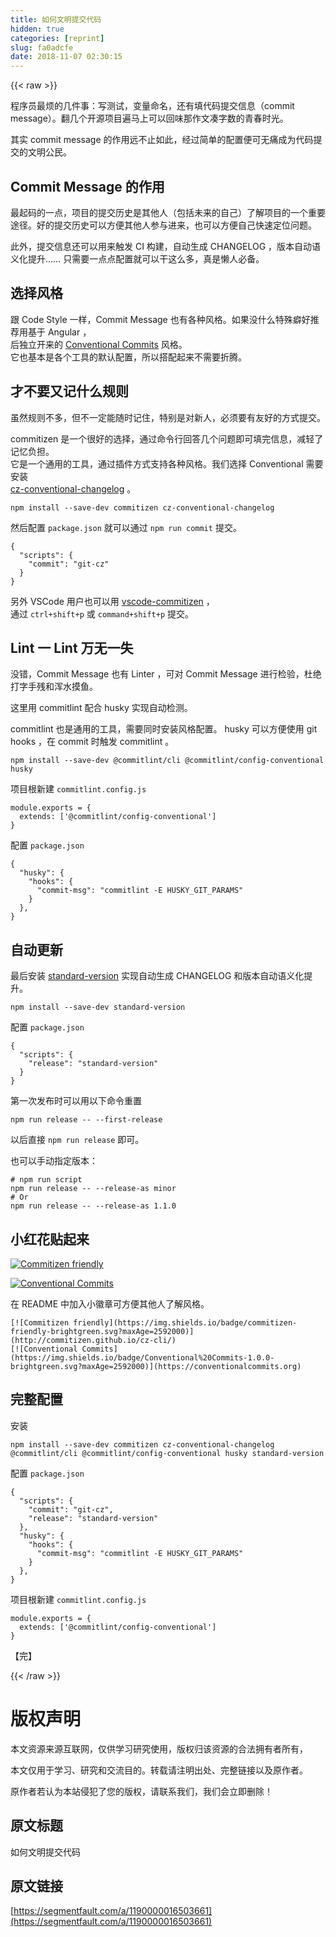 ```yaml
---
title: 如何文明提交代码
hidden: true
categories: [reprint]
slug: fa0adcfe
date: 2018-11-07 02:30:15
---
```


{{< raw >}}
<p>&#x7A0B;&#x5E8F;&#x5458;&#x6700;&#x70E6;&#x7684;&#x51E0;&#x4EF6;&#x4E8B;&#xFF1A;&#x5199;&#x6D4B;&#x8BD5;&#xFF0C;&#x53D8;&#x91CF;&#x547D;&#x540D;&#xFF0C;&#x8FD8;&#x6709;&#x586B;&#x4EE3;&#x7801;&#x63D0;&#x4EA4;&#x4FE1;&#x606F;&#xFF08;commit message&#xFF09;&#x3002;&#x7FFB;&#x51E0;&#x4E2A;&#x5F00;&#x6E90;&#x9879;&#x76EE;&#x904D;&#x9A6C;&#x4E0A;&#x53EF;&#x4EE5;&#x56DE;&#x5473;&#x90A3;&#x4F5C;&#x6587;&#x51D1;&#x5B57;&#x6570;&#x7684;&#x9752;&#x6625;&#x65F6;&#x5149;&#x3002;</p><p>&#x5176;&#x5B9E; commit message &#x7684;&#x4F5C;&#x7528;&#x8FDC;&#x4E0D;&#x6B62;&#x5982;&#x6B64;&#xFF0C;&#x7ECF;&#x8FC7;&#x7B80;&#x5355;&#x7684;&#x914D;&#x7F6E;&#x4FBF;&#x53EF;&#x65E0;&#x75DB;&#x6210;&#x4E3A;&#x4EE3;&#x7801;&#x63D0;&#x4EA4;&#x7684;&#x6587;&#x660E;&#x516C;&#x6C11;&#x3002;</p><h2 id="articleHeader0">Commit Message &#x7684;&#x4F5C;&#x7528;</h2><p>&#x6700;&#x8D77;&#x7801;&#x7684;&#x4E00;&#x70B9;&#xFF0C;&#x9879;&#x76EE;&#x7684;&#x63D0;&#x4EA4;&#x5386;&#x53F2;&#x662F;&#x5176;&#x4ED6;&#x4EBA;&#xFF08;&#x5305;&#x62EC;&#x672A;&#x6765;&#x7684;&#x81EA;&#x5DF1;&#xFF09;&#x4E86;&#x89E3;&#x9879;&#x76EE;&#x7684;&#x4E00;&#x4E2A;&#x91CD;&#x8981;&#x9014;&#x5F84;&#x3002;&#x597D;&#x7684;&#x63D0;&#x4EA4;&#x5386;&#x53F2;&#x53EF;&#x4EE5;&#x65B9;&#x4FBF;&#x5176;&#x4ED6;&#x4EBA;&#x53C2;&#x4E0E;&#x8FDB;&#x6765;&#xFF0C;&#x4E5F;&#x53EF;&#x4EE5;&#x65B9;&#x4FBF;&#x81EA;&#x5DF1;&#x5FEB;&#x901F;&#x5B9A;&#x4F4D;&#x95EE;&#x9898;&#x3002;</p><p>&#x6B64;&#x5916;&#xFF0C;&#x63D0;&#x4EA4;&#x4FE1;&#x606F;&#x8FD8;&#x53EF;&#x4EE5;&#x7528;&#x6765;&#x89E6;&#x53D1; CI &#x6784;&#x5EFA;&#xFF0C;&#x81EA;&#x52A8;&#x751F;&#x6210; CHANGELOG &#xFF0C;&#x7248;&#x672C;&#x81EA;&#x52A8;&#x8BED;&#x4E49;&#x5316;&#x63D0;&#x5347;&#x2026;&#x2026; &#x53EA;&#x9700;&#x8981;&#x4E00;&#x70B9;&#x70B9;&#x914D;&#x7F6E;&#x5C31;&#x53EF;&#x4EE5;&#x5E72;&#x8FD9;&#x4E48;&#x591A;&#xFF0C;&#x771F;&#x662F;&#x61D2;&#x4EBA;&#x5FC5;&#x5907;&#x3002;</p><h2 id="articleHeader1">&#x9009;&#x62E9;&#x98CE;&#x683C;</h2><p>&#x8DDF; Code Style &#x4E00;&#x6837;&#xFF0C;Commit Message &#x4E5F;&#x6709;&#x5404;&#x79CD;&#x98CE;&#x683C;&#x3002;&#x5982;&#x679C;&#x6CA1;&#x4EC0;&#x4E48;&#x7279;&#x6B8A;&#x7656;&#x597D;&#x63A8;&#x8350;&#x7528;&#x57FA;&#x4E8E; Angular &#xFF0C;<br>&#x540E;&#x72EC;&#x7ACB;&#x5F00;&#x6765;&#x7684; <a href="https://www.conventionalcommits.org/" rel="nofollow noreferrer" target="_blank">Conventional Commits</a> &#x98CE;&#x683C;&#x3002;<br>&#x5B83;&#x4E5F;&#x57FA;&#x672C;&#x662F;&#x5404;&#x4E2A;&#x5DE5;&#x5177;&#x7684;&#x9ED8;&#x8BA4;&#x914D;&#x7F6E;&#xFF0C;&#x6240;&#x4EE5;&#x642D;&#x914D;&#x8D77;&#x6765;&#x4E0D;&#x9700;&#x8981;&#x6298;&#x817E;&#x3002;</p><h2 id="articleHeader2">&#x624D;&#x4E0D;&#x8981;&#x53C8;&#x8BB0;&#x4EC0;&#x4E48;&#x89C4;&#x5219;</h2><p>&#x867D;&#x7136;&#x89C4;&#x5219;&#x4E0D;&#x591A;&#xFF0C;&#x4F46;&#x4E0D;&#x4E00;&#x5B9A;&#x80FD;&#x968F;&#x65F6;&#x8BB0;&#x4F4F;&#xFF0C;&#x7279;&#x522B;&#x662F;&#x5BF9;&#x65B0;&#x4EBA;&#xFF0C;&#x5FC5;&#x987B;&#x8981;&#x6709;&#x53CB;&#x597D;&#x7684;&#x65B9;&#x5F0F;&#x63D0;&#x4EA4;&#x3002;</p><p>commitizen &#x662F;&#x4E00;&#x4E2A;&#x5F88;&#x597D;&#x7684;&#x9009;&#x62E9;&#xFF0C;&#x901A;&#x8FC7;&#x547D;&#x4EE4;&#x884C;&#x56DE;&#x7B54;&#x51E0;&#x4E2A;&#x95EE;&#x9898;&#x5373;&#x53EF;&#x586B;&#x5B8C;&#x4FE1;&#x606F;&#xFF0C;&#x51CF;&#x8F7B;&#x4E86;&#x8BB0;&#x5FC6;&#x8D1F;&#x62C5;&#x3002;<br>&#x5B83;&#x662F;&#x4E00;&#x4E2A;&#x901A;&#x7528;&#x7684;&#x5DE5;&#x5177;&#xFF0C;&#x901A;&#x8FC7;&#x63D2;&#x4EF6;&#x65B9;&#x5F0F;&#x652F;&#x6301;&#x5404;&#x79CD;&#x98CE;&#x683C;&#x3002;&#x6211;&#x4EEC;&#x9009;&#x62E9; Conventional &#x9700;&#x8981;&#x5B89;&#x88C5;<br><a href="https://github.com/commitizen/cz-cli#adapters" rel="nofollow noreferrer" target="_blank">cz-conventional-changelog</a> &#x3002;</p><div class="widget-codetool" style="display:none"><div class="widget-codetool--inner"><span class="selectCode code-tool" data-toggle="tooltip" data-placement="top" title="" data-original-title="&#x5168;&#x9009;"></span> <span type="button" class="copyCode code-tool" data-toggle="tooltip" data-placement="top" data-clipboard-text="npm install --save-dev commitizen cz-conventional-changelog" title="" data-original-title="&#x590D;&#x5236;"></span> <span type="button" class="saveToNote code-tool" data-toggle="tooltip" data-placement="top" title="" data-original-title="&#x653E;&#x8FDB;&#x7B14;&#x8BB0;"></span></div></div><pre class="hljs q"><code style="word-break:break-word;white-space:initial">npm install --<span class="hljs-built_in">save</span>-<span class="hljs-built_in">dev</span> commitizen cz-conventional-changelog</code></pre><p>&#x7136;&#x540E;&#x914D;&#x7F6E; <code>package.json</code> &#x5C31;&#x53EF;&#x4EE5;&#x901A;&#x8FC7; <code>npm run commit</code> &#x63D0;&#x4EA4;&#x3002;</p><div class="widget-codetool" style="display:none"><div class="widget-codetool--inner"><span class="selectCode code-tool" data-toggle="tooltip" data-placement="top" title="" data-original-title="&#x5168;&#x9009;"></span> <span type="button" class="copyCode code-tool" data-toggle="tooltip" data-placement="top" data-clipboard-text="{
  &quot;scripts&quot;: {
    &quot;commit&quot;: &quot;git-cz&quot;
  }
}" title="" data-original-title="&#x590D;&#x5236;"></span> <span type="button" class="saveToNote code-tool" data-toggle="tooltip" data-placement="top" title="" data-original-title="&#x653E;&#x8FDB;&#x7B14;&#x8BB0;"></span></div></div><pre class="json hljs"><code class="json">{
  <span class="hljs-attr">&quot;scripts&quot;</span>: {
    <span class="hljs-attr">&quot;commit&quot;</span>: <span class="hljs-string">&quot;git-cz&quot;</span>
  }
}</code></pre><p>&#x53E6;&#x5916; VSCode &#x7528;&#x6237;&#x4E5F;&#x53EF;&#x4EE5;&#x7528; <a href="https://github.com/KnisterPeter/vscode-commitizen" rel="nofollow noreferrer" target="_blank">vscode-commitizen</a> &#xFF0C;<br>&#x901A;&#x8FC7; <code>ctrl+shift+p</code> &#x6216; <code>command+shift+p</code> &#x63D0;&#x4EA4;&#x3002;</p><h2 id="articleHeader3">Lint &#x4E00; Lint &#x4E07;&#x65E0;&#x4E00;&#x5931;</h2><p>&#x6CA1;&#x9519;&#xFF0C;Commit Message &#x4E5F;&#x6709; Linter &#xFF0C;&#x53EF;&#x5BF9; Commit Message &#x8FDB;&#x884C;&#x68C0;&#x9A8C;&#xFF0C;&#x675C;&#x7EDD;&#x6253;&#x5B57;&#x624B;&#x6B8B;&#x548C;&#x6D51;&#x6C34;&#x6478;&#x9C7C;&#x3002;</p><p>&#x8FD9;&#x91CC;&#x7528; commitlint &#x914D;&#x5408; husky &#x5B9E;&#x73B0;&#x81EA;&#x52A8;&#x68C0;&#x6D4B;&#x3002;</p><p>commitlint &#x4E5F;&#x662F;&#x901A;&#x7528;&#x7684;&#x5DE5;&#x5177;&#xFF0C;&#x9700;&#x8981;&#x540C;&#x65F6;&#x5B89;&#x88C5;&#x98CE;&#x683C;&#x914D;&#x7F6E;&#x3002; husky &#x53EF;&#x4EE5;&#x65B9;&#x4FBF;&#x4F7F;&#x7528; git hooks &#xFF0C;&#x5728; commit &#x65F6;&#x89E6;&#x53D1; commitlint &#x3002;</p><div class="widget-codetool" style="display:none"><div class="widget-codetool--inner"><span class="selectCode code-tool" data-toggle="tooltip" data-placement="top" title="" data-original-title="&#x5168;&#x9009;"></span> <span type="button" class="copyCode code-tool" data-toggle="tooltip" data-placement="top" data-clipboard-text="npm install --save-dev @commitlint/cli @commitlint/config-conventional husky" title="" data-original-title="&#x590D;&#x5236;"></span> <span type="button" class="saveToNote code-tool" data-toggle="tooltip" data-placement="top" title="" data-original-title="&#x653E;&#x8FDB;&#x7B14;&#x8BB0;"></span></div></div><pre class="hljs coffeescript"><code style="word-break:break-word;white-space:initial"><span class="hljs-built_in">npm</span> install --save-dev @commitlint/cli @commitlint/config-conventional husky</code></pre><p>&#x9879;&#x76EE;&#x6839;&#x65B0;&#x5EFA; <code>commitlint.config.js</code></p><div class="widget-codetool" style="display:none"><div class="widget-codetool--inner"><span class="selectCode code-tool" data-toggle="tooltip" data-placement="top" title="" data-original-title="&#x5168;&#x9009;"></span> <span type="button" class="copyCode code-tool" data-toggle="tooltip" data-placement="top" data-clipboard-text="module.exports = {
  extends: [&apos;@commitlint/config-conventional&apos;]
}" title="" data-original-title="&#x590D;&#x5236;"></span> <span type="button" class="saveToNote code-tool" data-toggle="tooltip" data-placement="top" title="" data-original-title="&#x653E;&#x8FDB;&#x7B14;&#x8BB0;"></span></div></div><pre class="javascript hljs"><code class="javascript"><span class="hljs-built_in">module</span>.exports = {
  <span class="hljs-attr">extends</span>: [<span class="hljs-string">&apos;@commitlint/config-conventional&apos;</span>]
}</code></pre><p>&#x914D;&#x7F6E; <code>package.json</code></p><div class="widget-codetool" style="display:none"><div class="widget-codetool--inner"><span class="selectCode code-tool" data-toggle="tooltip" data-placement="top" title="" data-original-title="&#x5168;&#x9009;"></span> <span type="button" class="copyCode code-tool" data-toggle="tooltip" data-placement="top" data-clipboard-text="{
  &quot;husky&quot;: {
    &quot;hooks&quot;: {
      &quot;commit-msg&quot;: &quot;commitlint -E HUSKY_GIT_PARAMS&quot;
    }
  },
}" title="" data-original-title="&#x590D;&#x5236;"></span> <span type="button" class="saveToNote code-tool" data-toggle="tooltip" data-placement="top" title="" data-original-title="&#x653E;&#x8FDB;&#x7B14;&#x8BB0;"></span></div></div><pre class="json hljs"><code class="json">{
  <span class="hljs-attr">&quot;husky&quot;</span>: {
    <span class="hljs-attr">&quot;hooks&quot;</span>: {
      <span class="hljs-attr">&quot;commit-msg&quot;</span>: <span class="hljs-string">&quot;commitlint -E HUSKY_GIT_PARAMS&quot;</span>
    }
  },
}</code></pre><h2 id="articleHeader4">&#x81EA;&#x52A8;&#x66F4;&#x65B0;</h2><p>&#x6700;&#x540E;&#x5B89;&#x88C5; <a href="https://github.com/conventional-changelog/standard-version" rel="nofollow noreferrer" target="_blank">standard-version</a> &#x5B9E;&#x73B0;&#x81EA;&#x52A8;&#x751F;&#x6210; CHANGELOG &#x548C;&#x7248;&#x672C;&#x81EA;&#x52A8;&#x8BED;&#x4E49;&#x5316;&#x63D0;&#x5347;&#x3002;</p><div class="widget-codetool" style="display:none"><div class="widget-codetool--inner"><span class="selectCode code-tool" data-toggle="tooltip" data-placement="top" title="" data-original-title="&#x5168;&#x9009;"></span> <span type="button" class="copyCode code-tool" data-toggle="tooltip" data-placement="top" data-clipboard-text="npm install --save-dev standard-version" title="" data-original-title="&#x590D;&#x5236;"></span> <span type="button" class="saveToNote code-tool" data-toggle="tooltip" data-placement="top" title="" data-original-title="&#x653E;&#x8FDB;&#x7B14;&#x8BB0;"></span></div></div><pre class="hljs q"><code style="word-break:break-word;white-space:initial">npm install --<span class="hljs-built_in">save</span>-<span class="hljs-built_in">dev</span> standard-version</code></pre><p>&#x914D;&#x7F6E; <code>package.json</code></p><div class="widget-codetool" style="display:none"><div class="widget-codetool--inner"><span class="selectCode code-tool" data-toggle="tooltip" data-placement="top" title="" data-original-title="&#x5168;&#x9009;"></span> <span type="button" class="copyCode code-tool" data-toggle="tooltip" data-placement="top" data-clipboard-text="{
  &quot;scripts&quot;: {
    &quot;release&quot;: &quot;standard-version&quot;
  }
}" title="" data-original-title="&#x590D;&#x5236;"></span> <span type="button" class="saveToNote code-tool" data-toggle="tooltip" data-placement="top" title="" data-original-title="&#x653E;&#x8FDB;&#x7B14;&#x8BB0;"></span></div></div><pre class="json hljs"><code class="json">{
  <span class="hljs-attr">&quot;scripts&quot;</span>: {
    <span class="hljs-attr">&quot;release&quot;</span>: <span class="hljs-string">&quot;standard-version&quot;</span>
  }
}</code></pre><p>&#x7B2C;&#x4E00;&#x6B21;&#x53D1;&#x5E03;&#x65F6;&#x53EF;&#x4EE5;&#x7528;&#x4EE5;&#x4E0B;&#x547D;&#x4EE4;&#x91CD;&#x7F6E;</p><div class="widget-codetool" style="display:none"><div class="widget-codetool--inner"><span class="selectCode code-tool" data-toggle="tooltip" data-placement="top" title="" data-original-title="&#x5168;&#x9009;"></span> <span type="button" class="copyCode code-tool" data-toggle="tooltip" data-placement="top" data-clipboard-text="npm run release -- --first-release" title="" data-original-title="&#x590D;&#x5236;"></span> <span type="button" class="saveToNote code-tool" data-toggle="tooltip" data-placement="top" title="" data-original-title="&#x653E;&#x8FDB;&#x7B14;&#x8BB0;"></span></div></div><pre class="hljs arduino"><code style="word-break:break-word;white-space:initial">npm <span class="hljs-built_in">run</span> <span class="hljs-built_in">release</span> -- --first-<span class="hljs-built_in">release</span></code></pre><p>&#x4EE5;&#x540E;&#x76F4;&#x63A5; <code>npm run release</code> &#x5373;&#x53EF;&#x3002;</p><p>&#x4E5F;&#x53EF;&#x4EE5;&#x624B;&#x52A8;&#x6307;&#x5B9A;&#x7248;&#x672C;&#xFF1A;</p><div class="widget-codetool" style="display:none"><div class="widget-codetool--inner"><span class="selectCode code-tool" data-toggle="tooltip" data-placement="top" title="" data-original-title="&#x5168;&#x9009;"></span> <span type="button" class="copyCode code-tool" data-toggle="tooltip" data-placement="top" data-clipboard-text="# npm run script
npm run release -- --release-as minor
# Or
npm run release -- --release-as 1.1.0" title="" data-original-title="&#x590D;&#x5236;"></span> <span type="button" class="saveToNote code-tool" data-toggle="tooltip" data-placement="top" title="" data-original-title="&#x653E;&#x8FDB;&#x7B14;&#x8BB0;"></span></div></div><pre class="hljs arduino"><code><span class="hljs-meta"># npm run script</span>
npm <span class="hljs-built_in">run</span> <span class="hljs-built_in">release</span> -- --<span class="hljs-built_in">release</span>-as minor
# Or
npm <span class="hljs-built_in">run</span> <span class="hljs-built_in">release</span> -- --<span class="hljs-built_in">release</span>-as <span class="hljs-number">1.1</span><span class="hljs-number">.0</span></code></pre><h2 id="articleHeader5">&#x5C0F;&#x7EA2;&#x82B1;&#x8D34;&#x8D77;&#x6765;</h2><p><a href="http://commitizen.github.io/cz-cli/" rel="nofollow noreferrer" target="_blank"><span class="img-wrap"><img data-src="/img/remote/1460000016507937" src="https://static.alili.tech/img/remote/1460000016507937" alt="Commitizen friendly" title="Commitizen friendly" style="cursor:pointer;display:inline"></span></a></p><p><a href="https://conventionalcommits.org" rel="nofollow noreferrer" target="_blank"><span class="img-wrap"><img data-src="/img/remote/1460000016507938" src="https://static.alili.tech/img/remote/1460000016507938" alt="Conventional Commits" title="Conventional Commits" style="cursor:pointer"></span></a></p><p>&#x5728; README &#x4E2D;&#x52A0;&#x5165;&#x5C0F;&#x5FBD;&#x7AE0;&#x53EF;&#x65B9;&#x4FBF;&#x5176;&#x4ED6;&#x4EBA;&#x4E86;&#x89E3;&#x98CE;&#x683C;&#x3002;</p><div class="widget-codetool" style="display:none"><div class="widget-codetool--inner"><span class="selectCode code-tool" data-toggle="tooltip" data-placement="top" title="" data-original-title="&#x5168;&#x9009;"></span> <span type="button" class="copyCode code-tool" data-toggle="tooltip" data-placement="top" data-clipboard-text="[![Commitizen friendly](https://img.shields.io/badge/commitizen-friendly-brightgreen.svg?maxAge=2592000)](http://commitizen.github.io/cz-cli/)
[![Conventional Commits](https://img.shields.io/badge/Conventional%20Commits-1.0.0-brightgreen.svg?maxAge=2592000)](https://conventionalcommits.org)" title="" data-original-title="&#x590D;&#x5236;"></span> <span type="button" class="saveToNote code-tool" data-toggle="tooltip" data-placement="top" title="" data-original-title="&#x653E;&#x8FDB;&#x7B14;&#x8BB0;"></span></div></div><pre class="hljs markdown"><code>[<span class="hljs-string">![Commitizen friendly</span>](<span class="hljs-link">https://img.shields.io/badge/commitizen-friendly-brightgreen.svg?maxAge=2592000</span>)](<span class="hljs-link">http://commitizen.github.io/cz-cli/</span>)
[<span class="hljs-string">![Conventional Commits</span>](<span class="hljs-link">https://img.shields.io/badge/Conventional%20Commits-1.0.0-brightgreen.svg?maxAge=2592000</span>)](<span class="hljs-link">https://conventionalcommits.org</span>)</code></pre><h2 id="articleHeader6">&#x5B8C;&#x6574;&#x914D;&#x7F6E;</h2><p>&#x5B89;&#x88C5;</p><div class="widget-codetool" style="display:none"><div class="widget-codetool--inner"><span class="selectCode code-tool" data-toggle="tooltip" data-placement="top" title="" data-original-title="&#x5168;&#x9009;"></span> <span type="button" class="copyCode code-tool" data-toggle="tooltip" data-placement="top" data-clipboard-text="npm install --save-dev commitizen cz-conventional-changelog @commitlint/cli @commitlint/config-conventional husky standard-version" title="" data-original-title="&#x590D;&#x5236;"></span> <span type="button" class="saveToNote code-tool" data-toggle="tooltip" data-placement="top" title="" data-original-title="&#x653E;&#x8FDB;&#x7B14;&#x8BB0;"></span></div></div><pre class="hljs coffeescript"><code style="word-break:break-word;white-space:initial"><span class="hljs-built_in">npm</span> install --save-dev commitizen cz-conventional-changelog @commitlint/cli @commitlint/config-conventional husky standard-version</code></pre><p>&#x914D;&#x7F6E; <code>package.json</code></p><div class="widget-codetool" style="display:none"><div class="widget-codetool--inner"><span class="selectCode code-tool" data-toggle="tooltip" data-placement="top" title="" data-original-title="&#x5168;&#x9009;"></span> <span type="button" class="copyCode code-tool" data-toggle="tooltip" data-placement="top" data-clipboard-text="{
  &quot;scripts&quot;: {
    &quot;commit&quot;: &quot;git-cz&quot;,
    &quot;release&quot;: &quot;standard-version&quot;
  },
  &quot;husky&quot;: {
    &quot;hooks&quot;: {
      &quot;commit-msg&quot;: &quot;commitlint -E HUSKY_GIT_PARAMS&quot;
    }
  },
}" title="" data-original-title="&#x590D;&#x5236;"></span> <span type="button" class="saveToNote code-tool" data-toggle="tooltip" data-placement="top" title="" data-original-title="&#x653E;&#x8FDB;&#x7B14;&#x8BB0;"></span></div></div><pre class="json hljs"><code class="json">{
  <span class="hljs-attr">&quot;scripts&quot;</span>: {
    <span class="hljs-attr">&quot;commit&quot;</span>: <span class="hljs-string">&quot;git-cz&quot;</span>,
    <span class="hljs-attr">&quot;release&quot;</span>: <span class="hljs-string">&quot;standard-version&quot;</span>
  },
  <span class="hljs-attr">&quot;husky&quot;</span>: {
    <span class="hljs-attr">&quot;hooks&quot;</span>: {
      <span class="hljs-attr">&quot;commit-msg&quot;</span>: <span class="hljs-string">&quot;commitlint -E HUSKY_GIT_PARAMS&quot;</span>
    }
  },
}</code></pre><p>&#x9879;&#x76EE;&#x6839;&#x65B0;&#x5EFA; <code>commitlint.config.js</code></p><div class="widget-codetool" style="display:none"><div class="widget-codetool--inner"><span class="selectCode code-tool" data-toggle="tooltip" data-placement="top" title="" data-original-title="&#x5168;&#x9009;"></span> <span type="button" class="copyCode code-tool" data-toggle="tooltip" data-placement="top" data-clipboard-text="module.exports = {
  extends: [&apos;@commitlint/config-conventional&apos;]
}" title="" data-original-title="&#x590D;&#x5236;"></span> <span type="button" class="saveToNote code-tool" data-toggle="tooltip" data-placement="top" title="" data-original-title="&#x653E;&#x8FDB;&#x7B14;&#x8BB0;"></span></div></div><pre class="javascript hljs"><code class="javascript"><span class="hljs-built_in">module</span>.exports = {
  <span class="hljs-attr">extends</span>: [<span class="hljs-string">&apos;@commitlint/config-conventional&apos;</span>]
}</code></pre><p>&#x3010;&#x5B8C;&#x3011;</p>
{{< /raw >}}

# 版权声明
本文资源来源互联网，仅供学习研究使用，版权归该资源的合法拥有者所有，

本文仅用于学习、研究和交流目的。转载请注明出处、完整链接以及原作者。 

原作者若认为本站侵犯了您的版权，请联系我们，我们会立即删除！

## 原文标题
如何文明提交代码

## 原文链接
[https://segmentfault.com/a/1190000016503661](https://segmentfault.com/a/1190000016503661)

